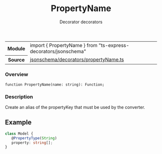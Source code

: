 <header class="symbol-info-header">    <h1 id="propertyname">PropertyName</h1>    <label class="symbol-info-type-label decorator">Decorator</label>    <label class="api-type-label decorators">decorators</label>  </header>
<section class="symbol-info">      <table class="is-full-width">        <tbody>        <tr>          <th>Module</th>          <td>            <div class="lang-typescript">                <span class="token keyword">import</span> { PropertyName }                 <span class="token keyword">from</span>                 <span class="token string">"ts-express-decorators/jsonschema"</span>                            </div>          </td>        </tr>        <tr>          <th>Source</th>          <td>            <a href="https://romakita.github.io/ts-express-decorators/#//blob/v2.16.3/src/jsonschema/decorators/propertyName.ts#L0-L0">                jsonschema/decorators/propertyName.ts            </a>        </td>        </tr>                </tbody>      </table>    </section>

### Overview

<pre><code class="typescript-lang">function <span class="token function">PropertyName</span><span class="token punctuation">(</span>name<span class="token punctuation">:</span> <span class="token keyword">string</span><span class="token punctuation">)</span><span class="token punctuation">:</span> Function<span class="token punctuation">;</span></code></pre>

### Description

Create an alias of the propertyKey that must be used by the converter.

## Example

```typescript
class Model {
   @PropertyType(String)
   property: string[];
}
```
